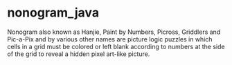 # nonogram_java
Nonogram also known as Hanjie, Paint by Numbers, Picross, Griddlers and Pic-a-Pix and by various other names are picture logic puzzles in which cells in a grid must be colored or left blank according to numbers at the side of the grid to reveal a hidden pixel art-like picture.

